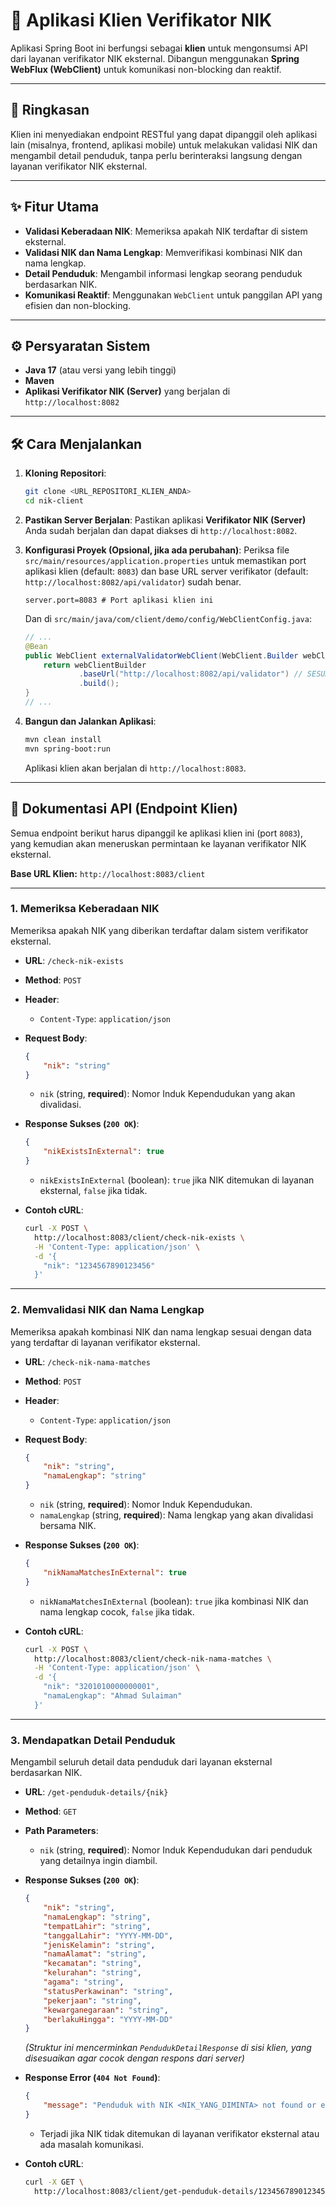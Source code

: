 # 🚀 Aplikasi Klien Verifikator NIK

Aplikasi Spring Boot ini berfungsi sebagai **klien** untuk mengonsumsi API dari layanan verifikator NIK eksternal. Dibangun menggunakan **Spring WebFlux (WebClient)** untuk komunikasi non-blocking dan reaktif.

-----

## 📖 Ringkasan

Klien ini menyediakan endpoint RESTful yang dapat dipanggil oleh aplikasi lain (misalnya, frontend, aplikasi mobile) untuk melakukan validasi NIK dan mengambil detail penduduk, tanpa perlu berinteraksi langsung dengan layanan verifikator NIK eksternal.

-----

## ✨ Fitur Utama

- **Validasi Keberadaan NIK**: Memeriksa apakah NIK terdaftar di sistem eksternal.
- **Validasi NIK dan Nama Lengkap**: Memverifikasi kombinasi NIK dan nama lengkap.
- **Detail Penduduk**: Mengambil informasi lengkap seorang penduduk berdasarkan NIK.
- **Komunikasi Reaktif**: Menggunakan `WebClient` untuk panggilan API yang efisien dan non-blocking.

-----

## ⚙️ Persyaratan Sistem

- **Java 17** (atau versi yang lebih tinggi)
- **Maven**
- **Aplikasi Verifikator NIK (Server)** yang berjalan di `http://localhost:8082`

-----

## 🛠️ Cara Menjalankan

1. **Kloning Repositori**:

    ```bash
    git clone <URL_REPOSITORI_KLIEN_ANDA>
    cd nik-client
    ```

2. **Pastikan Server Berjalan**:
    Pastikan aplikasi **Verifikator NIK (Server)** Anda sudah berjalan dan dapat diakses di `http://localhost:8082`.

3. **Konfigurasi Proyek (Opsional, jika ada perubahan)**:
    Periksa file `src/main/resources/application.properties` untuk memastikan port aplikasi klien (default: `8083`) dan base URL server verifikator (default: `http://localhost:8082/api/validator`) sudah benar.

    ```properties
    server.port=8083 # Port aplikasi klien ini
    ```

    Dan di `src/main/java/com/client/demo/config/WebClientConfig.java`:

    ```java
    // ...
    @Bean
    public WebClient externalValidatorWebClient(WebClient.Builder webClientBuilder) {
        return webClientBuilder
                .baseUrl("http://localhost:8082/api/validator") // SESUAIKAN DENGAN PORT SERVER ANDA
                .build();
    }
    // ...
    ```

4. **Bangun dan Jalankan Aplikasi**:

    ```bash
    mvn clean install
    mvn spring-boot:run
    ```

    Aplikasi klien akan berjalan di `http://localhost:8083`.

-----

## 🎯 Dokumentasi API (Endpoint Klien)

Semua endpoint berikut harus dipanggil ke aplikasi klien ini (port `8083`), yang kemudian akan meneruskan permintaan ke layanan verifikator NIK eksternal.

**Base URL Klien:** `http://localhost:8083/client`

-----

### 1\. Memeriksa Keberadaan NIK

Memeriksa apakah NIK yang diberikan terdaftar dalam sistem verifikator eksternal.

- **URL**: `/check-nik-exists`

- **Method**: `POST`

- **Header**:

  - `Content-Type`: `application/json`

- **Request Body**:

    ```json
    {
        "nik": "string"
    }
    ```

  - `nik` (string, **required**): Nomor Induk Kependudukan yang akan divalidasi.

- **Response Sukses (`200 OK`)**:

    ```json
    {
        "nikExistsInExternal": true
    }
    ```

  - `nikExistsInExternal` (boolean): `true` jika NIK ditemukan di layanan eksternal, `false` jika tidak.

- **Contoh cURL**:

    ```bash
    curl -X POST \
      http://localhost:8083/client/check-nik-exists \
      -H 'Content-Type: application/json' \
      -d '{
        "nik": "1234567890123456"
      }'
    ```

-----

### 2\. Memvalidasi NIK dan Nama Lengkap

Memeriksa apakah kombinasi NIK dan nama lengkap sesuai dengan data yang terdaftar di layanan verifikator eksternal.

- **URL**: `/check-nik-nama-matches`

- **Method**: `POST`

- **Header**:

  - `Content-Type`: `application/json`

- **Request Body**:

    ```json
    {
        "nik": "string",
        "namaLengkap": "string"
    }
    ```

  - `nik` (string, **required**): Nomor Induk Kependudukan.
  - `namaLengkap` (string, **required**): Nama lengkap yang akan divalidasi bersama NIK.

- **Response Sukses (`200 OK`)**:

    ```json
    {
        "nikNamaMatchesInExternal": true
    }
    ```

  - `nikNamaMatchesInExternal` (boolean): `true` jika kombinasi NIK dan nama lengkap cocok, `false` jika tidak.

- **Contoh cURL**:

    ```bash
    curl -X POST \
      http://localhost:8083/client/check-nik-nama-matches \
      -H 'Content-Type: application/json' \
      -d '{
        "nik": "3201010000000001",
        "namaLengkap": "Ahmad Sulaiman"
      }'
    ```

-----

### 3\. Mendapatkan Detail Penduduk

Mengambil seluruh detail data penduduk dari layanan eksternal berdasarkan NIK.

- **URL**: `/get-penduduk-details/{nik}`

- **Method**: `GET`

- **Path Parameters**:

  - `nik` (string, **required**): Nomor Induk Kependudukan dari penduduk yang detailnya ingin diambil.

- **Response Sukses (`200 OK`)**:

    ```json
    {
        "nik": "string",
        "namaLengkap": "string",
        "tempatLahir": "string",
        "tanggalLahir": "YYYY-MM-DD",
        "jenisKelamin": "string",
        "namaAlamat": "string",
        "kecamatan": "string",
        "kelurahan": "string",
        "agama": "string",
        "statusPerkawinan": "string",
        "pekerjaan": "string",
        "kewarganegaraan": "string",
        "berlakuHingga": "YYYY-MM-DD"
    }
    ```

    *(Struktur ini mencerminkan `PendudukDetailResponse` di sisi klien, yang disesuaikan agar cocok dengan respons dari server)*

- **Response Error (`404 Not Found`)**:

    ```json
    {
        "message": "Penduduk with NIK <NIK_YANG_DIMINTA> not found or error occurred."
    }
    ```

  - Terjadi jika NIK tidak ditemukan di layanan verifikator eksternal atau ada masalah komunikasi.

- **Contoh cURL**:

    ```bash
    curl -X GET \
      http://localhost:8083/client/get-penduduk-details/1234567890123456
    ```
